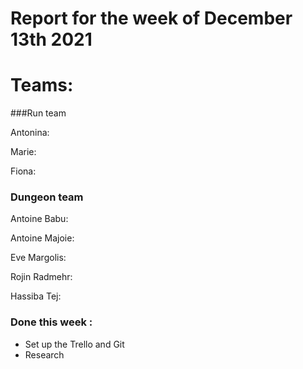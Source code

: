#  Report for the week of December 13th 2021


# Teams:

###Run team





Antonina: 

Marie: 


Fiona: 









### Dungeon team

Antoine Babu:



Antoine Majoie:



Eve Margolis: 




Rojin Radmehr:



Hassiba Tej:


### Done this week :
- Set up the Trello and Git
- Research

  


